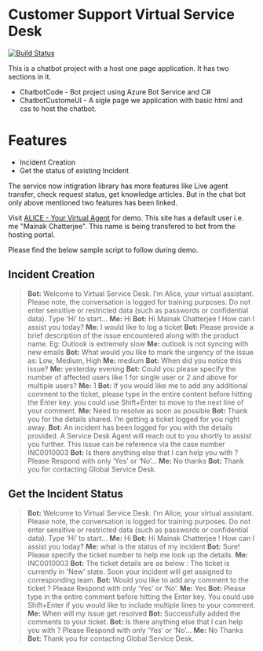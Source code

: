 # Customer Support Virtual Service Desk
[![Build Status](https://travis-ci.org/joemccann/dillinger.svg?branch=master)](https://travis-ci.org/joemccann/dillinger)

This is a chatbot project with a host one page application. It has two sections in it.
  - ChatbotCode - Bot project using Azure Bot Service and C#
  - ChatbotCustomeUI - A sigle page we application with basic html and css to host the chatbot.

# Features
  - Incident Creation
  - Get the status of existing Incident

The service now intigration library has more features like Live agent transfer, check request status, get knowledge articles. But in the chat bot only above mentioned two features has been linked.

Visit [ALICE - Your Virtual Agent](https://mycustomerserviceportal.azurewebsites.net/) for demo. This site has a default user i.e. me "Mainak Chatterjee". This name is being transfered to bot from the hosting portal.

Please find the below sample script to follow during demo.

## Incident Creation
> **Bot:** Welcome to Virtual Service Desk.
I’m Alice, your virtual assistant.
Please note, the conversation is logged for training purposes.
Do not enter sensitive or restricted data (such as passwords or confidential data).
Type ‘Hi’ to start…
> **Me:** Hi
> **Bot:** Hi Mainak Chatterjee ! How can I assist you today?
> **Me:** I would like to log a ticket
> **Bot:** Please provide a brief description of the issue encountered along with the product name. Eg: Outlook is extremely slow
> **Me:** outlook is not syncing with new emails
> **Bot:** What would you like to mark the urgency of the issue as: Low, Medium, High
>**Me:** medium
> **Bot:** When did you notice this issue?
>**Me:** yesterday evening
> **Bot:** Could you please specify the number of affected users like 1 for single user or 2 and above for multiple users?
>**Me:** 1
> **Bot:** If you would like me to add any additional comment to the ticket, please type in the entire content before hitting the Enter key. you could use Shift+Enter to move to the next line of your comment.
>**Me:** Need to resolve as soon as possible
> **Bot:** Thank you for the details shared. I’m getting a ticket logged for you right away.
> **Bot:** An incident has been logged for you with the details provided. A Service Desk Agent will reach out to you shortly to assist you further. This issue can be reference via the case number INC0010003
>**Bot:** Is there anything else that I can help you with ? Please Respond with only ‘Yes’ or ‘No’…
> **Me:** No thanks
> **Bot:** Thank you for contacting Global Service Desk.

## Get the Incident Status
> **Bot:** Welcome to Virtual Service Desk.
I’m Alice, your virtual assistant.
Please note, the conversation is logged for training purposes.
Do not enter sensitive or restricted data (such as passwords or confidential data).
Type ‘Hi’ to start…
> **Me:** Hi
> **Bot:** Hi Mainak Chatterjee ! How can I assist you today?
> **Me:** what is the status of my incident
> **Bot:** Sure! Please specify the ticket number to help me look up the details.
> **Me:** INC0010003
> **Bot:** The ticket details are as below :
The ticket is currently in 'New' state. Soon your incident will get assigned to corresponding team.
> **Bot:** Would you like to add any comment to the ticket ? Please Respond with only ‘Yes’ or ‘No’.
> **Me:** Yes
> **Bot:** Please type in the entire comment before hitting the Enter key. You could use Shift+Enter if you would like to include multiple lines to your comment.
> **Me:** When will my issue get resolved
> **Bot:** Successfully added the comments to your ticket.
> **Bot:** Is there anything else that I can help you with ? Please Respond with only ‘Yes’ or ‘No’…
> **Me:** No Thanks
> **Bot:** Thank you for contacting Global Service Desk.
